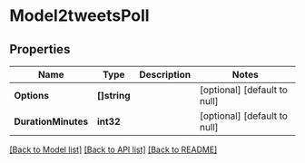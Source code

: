# Model2tweetsPoll

## Properties
Name | Type | Description | Notes
------------ | ------------- | ------------- | -------------
**Options** | **[]string** |  | [optional] [default to null]
**DurationMinutes** | **int32** |  | [optional] [default to null]

[[Back to Model list]](../README.md#documentation-for-models) [[Back to API list]](../README.md#documentation-for-api-endpoints) [[Back to README]](../README.md)


